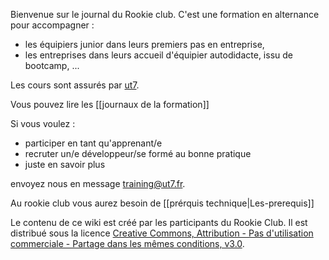 Bienvenue sur le journal du Rookie club. C'est une formation en alternance pour
accompagner :
- les équipiers junior dans leurs premiers pas en entreprise,
- les entreprises dans leurs accueil d'équipier autodidacte, issu de bootcamp, ...

Les cours sont assurés par [ut7](http://ut7.fr).

Vous pouvez lire les [[journaux de la formation]]

Si vous voulez :
- participer en tant qu'apprenant/e
- recruter un/e développeur/se formé au bonne pratique
- juste en savoir plus

envoyez nous en message [training@ut7.fr](mailto:training@ut7.fr).

Au rookie club vous aurez besoin de [[prérquis technique|Les-prerequis]]

Le contenu de ce wiki est créé par les participants du Rookie Club. Il est
distribué sous la licence [Creative Commons, Attribution - Pas d'utilisation
commerciale - Partage dans les mêmes conditions,
v3.0](http://creativecommons.org/licenses/by-nc-sa/3.0/fr/).
